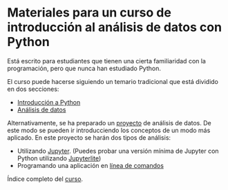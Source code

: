 # Materiales para un curso de introducción al análisis de datos con Python

Está escrito para estudiantes que tienen una cierta familiaridad con la programación, pero que nunca han estudiado Python.

El curso puede hacerse siguiendo un temario tradicional que está dividido en dos secciones:

  - [Introducción a Python](python/introduccion_a_python.ipynb)
  - [Análisis de datos](analisis/)

Alternativamente, se ha preparado un [proyecto](covid/) de análisis de datos. De este modo se pueden ir introducciendo los conceptos de un modo más aplicado. En este proyecto se harán dos tipos de análisis:

  - Utilizando [Jupyter](covid/con_jupyter/). (Puedes probar una versión mínima de Jupyter con Python utilizando [Jupyterlite](https://jupyterlite.readthedocs.io))
  - Programando una aplicación en [línea de comandos](covid/programa/)

Índice completo del [curso](python_para_analysis_de_datos.md).